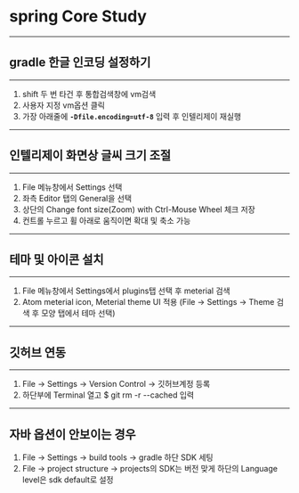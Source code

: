 # spring Core Study

---
## gradle 한글 인코딩 설정하기

---
1. shift 두 번 타건 후 통합검색창에 vm검색
2. 사용자 지정 vm옵션 클릭
3. 가장 아래줄에 **`-Dfile.encoding=utf-8`** 입력 후 인텔리제이 재실행

---
## 인텔리제이 화면상 글씨 크기 조절

---
1. File 메뉴창에서 Settings 선택
2. 좌측 Editor 탭의 General을 선택
3. 상단의 Change font size(Zoom) with Ctrl-Mouse Wheel 체크 저장
4. 컨트롤 누르고 휠 아래로 움직이면 확대 및 축소 가능

---
## 테마 및 아이콘 설치

---
1. File 메뉴창에서 Settings에서 plugins탭 선택 후 meterial 검색
2. Atom meterial icon, Meterial theme UI 적용
   (File -> Settings -> Theme 검색 후 모양 탭에서 테마 선택)

---
## 깃허브 연동

---
1. File -> Settings -> Version Control -> 깃허브계정 등록
2. 하단부에 Terminal 열고 $ git rm -r --cached 입력

---
## 자바 옵션이 안보이는 경우

1. File -> Settings -> build tools -> gradle 하단 SDK 세팅
2. File -> project structure -> projects의 SDK는 버전 맞게
   하단의 Language level은 sdk default로 설정